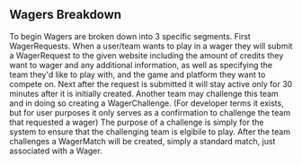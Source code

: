 ## Wagers Breakdown
To begin Wagers are broken down into 3 specific segments. First WagerRequests.
When a user/team wants to play in a wager they will submit a WagerRequest 
to the given website including the amount of credits they want 
to wager and any additional information, as well as specifying the team they'd like to play with, 
and the game and platform they want to compete on.
Next after the request is submitted it will stay active only for 30 minutes after it is initially created. 
Another team may challenge this team and in doing so creating a WagerChallenge. (For developer terms it exists, 
but for user purposes it only serves as a confirmation to challenge the team that requested a wager)
The purpose of a challenge is simply for the system to ensure that the challenging team is elgibile to play.
After the team challenges a WagerMatch will be created, simply a standard match, just associated with a Wager.
